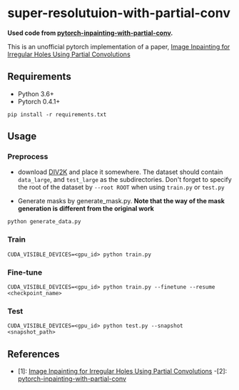 # super-resolutuion-with-partial-conv

**Used code from [pytorch-inpainting-with-partial-conv](https://github.com/naoto0804/pytorch-inpainting-with-partial-conv).**


This is an unofficial pytorch implementation of a paper, [Image Inpainting for Irregular Holes Using Partial Convolutions](https://arxiv.org/pdf/1804.07723.pdf)

## Requirements
- Python 3.6+
- Pytorch 0.4.1+

```
pip install -r requirements.txt
```

## Usage

### Preprocess 
- download [DIV2K](https://data.vision.ee.ethz.ch/cvl/DIV2K/) and place it somewhere. The dataset should contain `data_large`, and `test_large` as the subdirectories. Don't forget to specify the root of the dataset by `--root ROOT` when using `train.py` or `test.py`

- Generate masks by generate_mask.py. 
 **Note that the way of the mask generation is different from the original work**
```
python generate_data.py
```

### Train
```
CUDA_VISIBLE_DEVICES=<gpu_id> python train.py
```

### Fine-tune
```
CUDA_VISIBLE_DEVICES=<gpu_id> python train.py --finetune --resume <checkpoint_name>
```
### Test
```
CUDA_VISIBLE_DEVICES=<gpu_id> python test.py --snapshot <snapshot_path>
```

## References
- [1]: [Image Inpainting for Irregular Holes Using Partial Convolutions](https://arxiv.org/pdf/1804.07723.pdf) 
-[2]: [pytorch-inpainting-with-partial-conv](https://github.com/naoto0804/pytorch-inpainting-with-partial-conv#pytorch-inpainting-with-partial-conv)